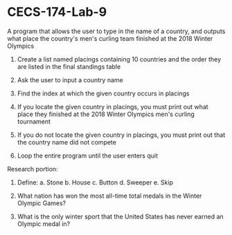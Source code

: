 # CECS-174-Lab-9
A program that allows the user to type in the name of a country, and outputs what place the country's men's curling team finished at the 2018 Winter Olympics 

1. Create a list named placings containing 10 countries and the order they are listed in the final standings table

2. Ask the user to input a country name

3. Find the index at which the given country occurs in placings

4. If you locate the given country in placings, you must print out what place they finished at the 2018 Winter Olympics men's curling tournament

5. If you do not locate the given country in placings, you must print out that the country name did not compete

6. Loop the entire program until the user enters quit

Research portion:

1. Define:
  a. Stone
  b. House
  c. Button
  d. Sweeper
  e. Skip
  
 2. What nation has won the most all-time total medals in the Winter Olympic Games?
 
 3. What is the only winter sport that the United States has never earned an Olympic medal in?
